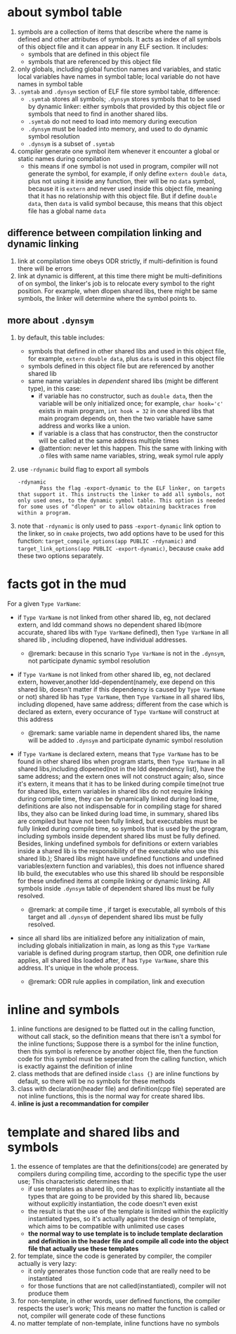 
# about symbol table

1. symbols are a collection of items that describe where the name is defined and other attributes of symbols. It acts as index of all symbols of this object file and it can appear in any ELF section.  It includes:
   - symbols that are defined in this object file
   - symbols that are referenced by this object file
2. only globals, including global function names and variables, and static local variables have names in symbol table; local variable do not have names in symbol table
3. `.symtab` and `.dynsym` section of ELF file store symbol table, difference:
   - `.symtab` stores all symbols; `.dynsym` stores symbols that to be used by dynamic linker: either symbols that provided by this object file or symbols that need to find in another shared libs.
   - `.symtab` do not need to load into memory during execution
   - `.dynsym` must be loaded into memory, and used to do dynamic symbol resolution
   - `.dynsym` is a subset of `.symtab`
4. compiler generate one symbol item whenever it encounter a global or static names during compilation
   - this means if one symbol is not used in program, compiler will not generate the symbol, for example, if only define `extern double data`, plus not using it inside any function, their will be no `data` symbol, because it is `extern` and never used inside this object file, meaning that it has no relationship with this object file. But if define `double data`, then `data` is valid symbol because, this means that this object file has a global name `data`

## difference between compilation linking and dynamic linking

1. link at compilation time obeys ODR strictly, if multi-definition is found there will be errors
2. link at dynamic is different, at this time there might be multi-definitions of on symbol, the linker's job is to relocate every symbol to the right position. For example, when dlopen shared libs, there might be same symbols, the linker will determine where the symbol points to.

## more about `.dynsym`

1. by default, this table includes:

   - symbols that defined in other shared libs and used in this object file, for example, `extern double data`, plus `data` is used in this object file
   - symbols defined in this object file but are referenced by another shared lib
   - same name variables in  *dependent* shared libs (might be different type), in this case:
     - if variable has no constructor, such as `double data`, then the variable will be only initialized once; for example, `char hook='c'` exists in main program, `int hook = 32` in one shared libs that main program depends on, then the two variable have same address and works like a union.
     - if variable is a class that has constructor, then the constructor will be called at the same address multiple times
     - @attention: never let this happen. This the same with linking with .o files with same name variables, string, weak symol rule apply

2. use `-rdynamic` build flag to export all symbols

       -rdynamic
              Pass the flag -export-dynamic to the ELF linker, on targets that support it. This instructs the linker to add all symbols, not only used ones, to the dynamic symbol table. This option is needed for some uses of "dlopen" or to allow obtaining backtraces from within a program.

3. note that `-rdynamic` is only used to pass `-export-dynamic` link option to the linker, so in `cmake` projects, two add options have to be used for this function: `target_compile_options(app PUBLIC -rdynamic)` and `target_link_options(app PUBLIC -export-dynamic)`, because `cmake` add these two options separately.

# facts got in the mud

For a given `Type VarName`:

 * if `Type VarName` is not linked from other shared lib, eg, not declared extern, and ldd command shows no dependent shared lib(more accurate, shared libs with `Type VarName` defined), then `Type VarName` in all shared lib , including dlopened, have individual addresses.
   * @remark: because in this scnario `Type VarName` is not in the `.dynsym`, not participate dynamic symbol resolution

 * if `Type VarName` is not linked from other shared lib, eg, not declared extern, however,another ldd-dependent(namely, exe depend on this shared lib, doesn't matter if this dependency is caused by `Type VarName` or not) shared lib has `Type VarName`, then `Type VarName` in all shared libs, including dlopened, have same address; different from the case which is declared as extern, every occurance of `Type VarName` will construct at this address
   * @remark: same variable name in dependent shared libs, the name will be added to `.dynsym` and participate dynamic symbol resolution

 * if `Type VarName` is declared extern, means that `Type VarName` has to be found in other shared libs when program starts, then `Type VarName` in all shared libs,including dlopened(not in the ldd dependency list), have the same address; and the extern ones will not construct again; also, since it's extern, it means that it has to be linked during compile time(not true for shared libs, extern variables in shared libs do not require linking during compile time, they can be dynamically linked during load time, definitions are also not indispensable for in compiling stage for shared libs, they also can be linked during load time, in summary, shared libs are compiled but have not been fully linked, but executables must be fully linked during compile time, so symbols that is used by the program, including symbols inside dependent shared libs must be fully defined. Besides, linking undefined symbols for definitions or extern variables inside a shared lib is the responsibility of the executable who use this shared lib.); Shared libs might have undefined functions and undefined variables(extern function and variables), this does not influence shared lib build, the executables who use this shared lib should be responsible for these undefined items at compile linking or dynamic linking. All symbols inside `.dynsym` table of dependent shared libs must be fully resolved.
   * @remark: at compile time , if target is executable, all symbols of this target and all `.dynsym` of dependent shared libs must be fully resolved.

 * since all shard libs are initialized before any initialization of main, including globals initialization in main, as long as this `Type VarName` variable is defined during program startup, then ODR, one definition rule applies, all shared libs loaded after, if has `Type VarName`, share this address. It's unique in the whole process.
   * @remark: ODR rule applies in compilation, link and execution

# inline and symbols

1. inline functions are designed to be flatted out in the calling function, without call stack, so the definition means that there isn't a symbol for the inline functions; Suppose there is a symbol for the inline function, then this symbol is reference by another object file, then the function code for this symbol must be seperated from the calling function, which is exactly against the definition of inline
2. class methods that are defined inside `class {}` are inline functions by default, so there will be no symbols for these methods
3. class with declaration(header file) and definition(cpp file) seperated are not inline functions, this is the normal way for create shared libs.
4. **inline is just a recommandation for compiler**



# template and shared libs and symbols

1. the essence of templates are that the definitions(code) are generated by compilers during compiling time, according to the specific type the user use; This characteristic determines that:
   - if use templates as shared lib, one has to explicitly instantiate all the types that are going to be provided by this shared lib, because without explicitly instantiation, the code doesn't even exist
   - the result is that the use of the template is limited within the explicitly instantiated types, so it's actually against the design of template, which aims to be compatible with unlimited use cases
   - **the normal way to use template is to include template declaration and definition in the header file and compile all code into the object file that actually use these templates**
2. for template, since the code is generated by compiler, the compiler actually is very  lazy:
   - it only generates those function code that are really need to be instantiated
   - for those functions that are not called(instantiated), compiler will not produce them
3. for non-template, in other words, user defined functions, the compiler respects the user’s work; This means no matter the function is called or not, compiler will generate code of these functions
4. no matter template of non-template, inline functions have no symbols

